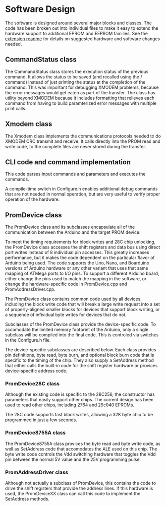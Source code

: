 # Software Design

The software is designed around several major blocks and classes.  The code has been broken out into individual files to make it easy to extend the hardware support to additional EPROM and EEPROM families. See the [extension readme](../README-extension.md) for details on suggested hardware and software changes needed.

## CommandStatus class
The CommandStatus class stores the execution status of the previous command.  It allows the status to be saved (and recalled using the / command) instead of just printing the status at the completion of the command.  This was important for debugging XMODEM problems, because the error messages would get eaten as part of the transfer.  The class has utility beyond XMODEM because it includes formatting that relieves each command from having to build paramterized error messages with multiple print calls.

## Xmodem class
The Xmodem class implements the communications protocols needed to do XMODEM CRC transmit and receive.  It calls directly into the PROM read and write code, to the complete files are never stored during the transfer.

## CLI code and command implementation
This code parses input commands and parameters and executes the commands.

A compile-time switch in Configure.h enables additional debug commands that are not needed in normal operation, but are very useful to verify proper operation of the hardware.

## PromDevice class
The PromDevice class and its subclasses encapsulate all of the communication between the Arduino and the target PROM device.

To meet the timing requirements for block writes and 28C chip unlocking, the PromDevice class accesses the shift registers and data bus using direct port writes instead of 8 individual pin accesses.  This greatly increases performance, but it makes the code dependent on the particular flavor of Arduino being used.  The code supports the Uno, Nano, and Boarduino versions of Arduino hardware or any other variant that uses that same mapping of ATMega ports to I/O pins.  To support a different Arduino board, either change the pins used to match the mapping in the software, or change the hardware-specific code in PromDevice.cpp and PromAddressDriver.cpp.

The PromDevice class contains common code used by all devices, including the block write code that will break a large write request into a set of properly-aligned smaller blocks for devices that support block writing, or a sequence of infividual byte writes for devices that do not.

Subclasses of the PromDevice class provide the device-specific code. To accomodate the limited memory footprint of the Arduino, only a single subclass will be compiled into the final code. This is controled via switches in the Configure.h file.

The device-specific subclasses are described below.  Each class provides pin definitions, byte read, byte burn, and optional block burn code that is specific to the timing of the chip. They also supply a SetAddress method that either calls the built-in code for the shift register hardware or provices device-specific address code.

### PromDevice28C class
Although the existing code is specific to the 28C256, the constructor has parameters that easily support other chips.  The current design has been used to read other chips, including 2764 and 29c040 EPROMs.

The 28C code supports fast block writes, allowing a 32K byte chip to be programmed in just a few seconds.

### PromDevice8755A class
The PromDevice8755A class provices the byte read and byte write code, as well as SetAddress code that accomodates the ALE used on this chip.  The byte write code controls the Vdd switching hardware that toggles the Vdd pin between the normal 5V value and the 25V programming pulse.

### PromAddressDriver class
Although not actually a subclass of PromDevice, this contains the code to drive the shift registers that provide the address lines. If this hardware is used, the PromDeviceXX class can call this code to implement the SetAddress methods.



